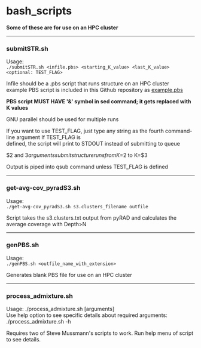 # bash_scripts

**Some of these are for use on an HPC cluster**

_____

### submitSTR.sh  

Usage:  
`./submitSTR.sh <infile.pbs> <starting_K_value> <last_K_value> <optional: TEST_FLAG>`

Infile should be a .pbs script that runs structure on an HPC cluster  
example PBS script is included in this Github repository as [example.pbs](https://github.com/btmartin721/bash_scripts/blob/master/example.pbs)  

**PBS script MUST HAVE '&' symbol in sed command; it gets replaced with K values**

GNU parallel should be used for multiple runs  

If you want to use TEST_FLAG, just type any string as the fourth command-line argument If TEST_FLAG is   
defined, the script will print to STDOUT instead of submitting to queue  

$2 and $3 arguments submit structure runs from K=$2 to K=$3  

Output is piped into qsub command unless TEST_FLAG is defined  

_____

### get-avg-cov_pyradS3.sh  

Usage:  
`./get-avg-cov_pyradS3.sh s3.clusters_filename outfile`

Script takes the s3.clusters.txt output from pyRAD and calculates the average coverage with Depth>N

_____

### genPBS.sh  

Usage:  
`./genPBS.sh <outfile_name_with_extension>`

Generates blank PBS file for use on an HPC cluster

_____

### process_admixture.sh

Usage: ./process_admixture.sh [arguments]  
  Use help option to see specific details about required arguments:  
    ./process_admixture.sh -h   
    
Requires two of Steve Mussmann's scripts to work.  Run help menu of script to see details.  

